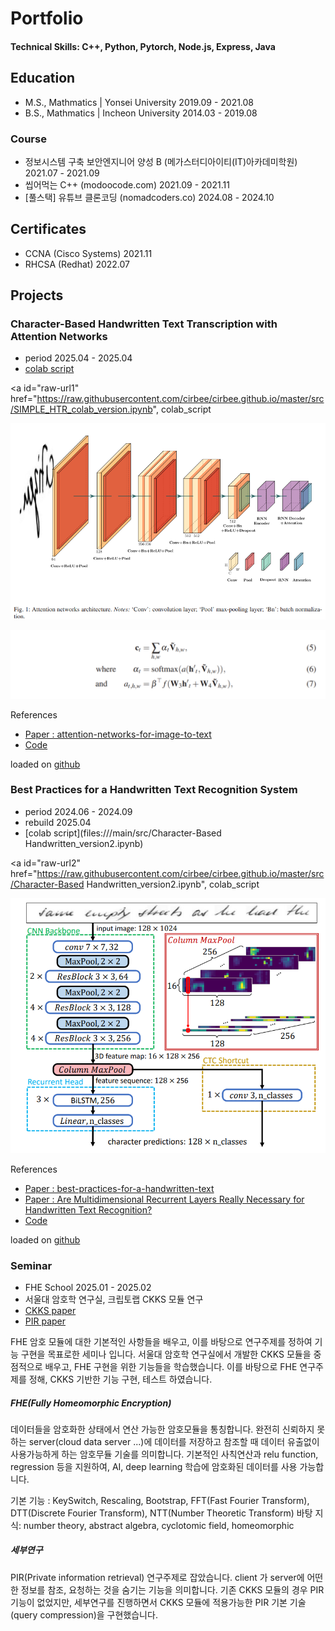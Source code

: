 # Portfolio

#### Technical Skills: C++, Python, Pytorch, Node.js, Express, Java 

## Education
- M.S., Mathmatics | Yonsei University 2019.09 - 2021.08	 			        		
- B.S., Mathmatics | Incheon University 2014.03 - 2019.08

### Course 
- 정보시스템 구축 보안엔지니어 양성 B (메가스터디아이티(IT)아카데미학원) 2021.07 - 2021.09 
- 씹어먹는 C++ (modoocode.com) 2021.09 - 2021.11
- [풀스택] 유튜브 클론코딩 (nomadcoders.co) 2024.08 - 2024.10 

## Certificates
- CCNA (Cisco Systems) 2021.11
- RHCSA (Redhat) 2022.07

## Projects 

### Character-Based Handwritten Text Transcription with Attention Networks
- period 2025.04 - 2025.04
- [colab script](files:///main/src/SIMPLE_HTR_colab_version.ipynb)

<a id="raw-url1" href="https://raw.githubusercontent.com/cirbee/cirbee.github.io/master/src/SIMPLE_HTR_colab_version.ipynb", colab_script</a>

![poster](./src/atten_graph.png)

![poster](./src/attenion_endcoder_decoder.png)

References
- [Paper : attention-networks-for-image-to-text](https://paperswithcode.com/paper/attention-networks-for-image-to-text)
- [Code](https://github.com/jvpoulos/Attention-OCR)

loaded on [github](https://github.com/cirbee/SIMPLE) 

### Best Practices for a Handwritten Text Recognition System
- period 2024.06 - 2024.09
- rebuild 2025.04
- [colab script](files:///main/src/Character-Based Handwritten_version2.ipynb)

<a id="raw-url2" href="https://raw.githubusercontent.com/cirbee/cirbee.github.io/master/src/Character-Based Handwritten_version2.ipynb", colab_script</a>

![poster](./src/CTCloss_graph.png)

References
- [Paper : best-practices-for-a-handwritten-text](https://paperswithcode.com/paper/best-practices-for-a-handwritten-text)
- [Paper : Are Multidimensional Recurrent Layers Really Necessary for Handwritten Text Recognition?](https://ieeexplore.ieee.org/document/8269951)
- [Code](https://github.com/georgeretsi/HTR-best-practices/)

loaded on [github](https://github.com/cirbee/SIMPLE)


### Seminar
- FHE School 2025.01 - 2025.02
- 서울대 암호학 연구실, 크립토랩 CKKS 모듈 연구 
- [CKKS paper](https://eprint.iacr.org/2016/421.pdf)
- [PIR paper](https://eprint.iacr.org/2017/1142)

FHE 암호 모듈에 대한 기본적인 사항들을 배우고, 이를 바탕으로 연구주제를 정하여 기능 구현을 목표로한 세미나 입니다. 서울대 암호학 연구실에서 개발한 CKKS 모듈을 중점적으로 배우고, FHE 구현을 위한 기능들을 학습했습니다. 이를 바탕으로 FHE 연구주제를 정해, CKKS 기반한 기능 구현, 테스트 하였습니다. 

##### FHE(Fully Homeomorphic Encryption) 
데이터들을 암호화한 상태에서 연산 가능한 암호모듈을 통칭합니다. 완전히 신뢰하지 못하는 server(cloud data server ...)에 데이터를 저장하고 참조할 때 데이터 유출없이 사용가능하게 하는 암호무듈 기술를 의미합니다. 기본적인 사칙연산과 relu function, regression 등을 지원하여, AI, deep learning 학습에 암호화된 데이터를 사용 가능합니다.  

기본 기능 : KeySwitch, Rescaling, Bootstrap, FFT(Fast Fourier Transform), DTT(Discrete Fourier Transform), NTT(Number Theoretic Transform)
바탕 지식: number theory, abstract algebra, cyclotomic field, homeomorphic

##### 세부연구
PIR(Private information retrieval) 연구주제로 잡았습니다. client 가 server에 어떤한 정보를 참조, 요청하는 것을 숨기는 기능을 의미합니다. 기존 CKKS 모듈의 경우 PIR 기능이 없었지만, 세부연구를 진행하면서 CKKS 모듈에 적용가능한 PIR 기본 기술(query compression)을 구현했습니다. 

